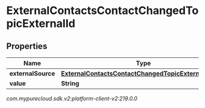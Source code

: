 # ExternalContactsContactChangedTopicExternalId


## Properties

| Name | Type | Description | Notes |
| ------------ | ------------- | ------------- | ------------- |
| **externalSource** | [**ExternalContactsContactChangedTopicExternalSource**](ExternalContactsContactChangedTopicExternalSource) |  |  [optional] |
| **value** | **String** |  |  [optional] |




_com.mypurecloud.sdk.v2:platform-client-v2:219.0.0_

